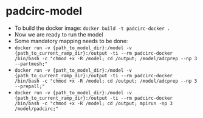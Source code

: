 # padcirc-model

- To build the docker image: `docker build -t padcirc-docker .`
- Now we are ready to run the model
- Some mandatory mapping needs to be done: 
- `docker run -v {path_to_model_dir}:/model -v {path_to_current_ramp_dir}:/output -ti --rm padcirc-docker /bin/bash -c "chmod +x -R /model; cd /output; /model/adcprep --np 3 --partmesh;"`
- `docker run -v {path_to_model_dir}:/model -v {path_to_current_ramp_dir}:/output -ti --rm padcirc-docker /bin/bash -c "chmod +x -R /model; cd /output; /model/adcprep --np 3 --prepall;"`
- `docker run -v {path_to_model_dir}:/model -v {path_to_current_ramp_dir}:/output -ti --rm padcirc-docker /bin/bash -c "chmod +x -R /model; cd /output; mpirun -np 3 /model/padcirc;"`
